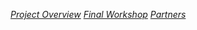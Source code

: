 <a class="btn btn-primary" href="{{ site.baseurl }}{% link projects/anr-ins/index.md %}"><i>Project Overview</i></a>
<a class="btn btn-primary" href="{{ site.baseurl }}{% link projects/anr-ins/final-workshop.md %}"><i>Final Workshop</i></a>
<a class="btn btn-primary" href="{{ site.baseurl }}{% link projects/anr-ins/partners.md %}"><i>Partners</i></a>
